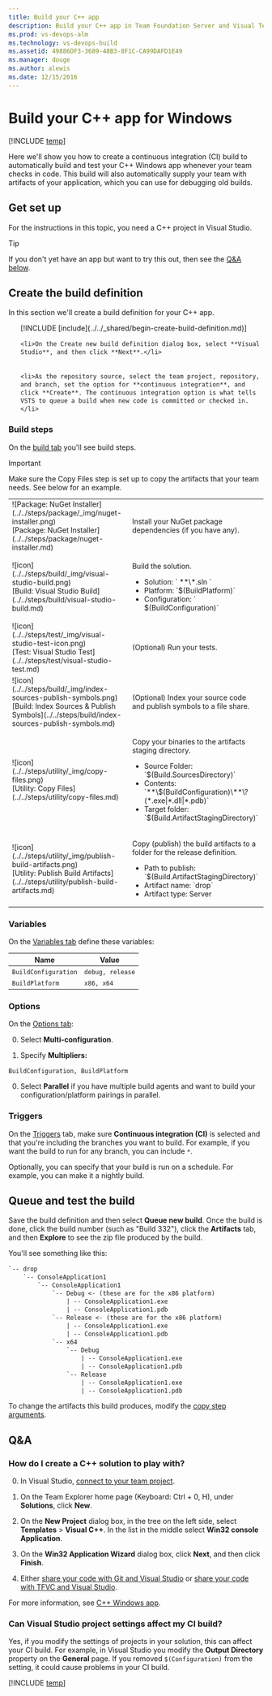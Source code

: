 ```yaml
---
title: Build your C++ app
description: Build your C++ app in Team Foundation Server and Visual Team Services
ms.prod: vs-devops-alm
ms.technology: vs-devops-build
ms.assetid: 49886DF3-3689-48B3-8F1C-CA99DAFD1E49
ms.manager: douge
ms.author: alewis
ms.date: 12/15/2016
---
```


# Build your C++ app for Windows

[!INCLUDE [temp](../../_shared/version.md)]

Here we'll show you how to create a continuous integration (CI) build to automatically build and test your C++ Windows app whenever your team checks in code. This build will also automatically supply your team with artifacts of your application, which you can use for debugging old builds.

## Get set up

For the instructions in this topic, you need a C++ project in Visual Studio.

> [!TIP]
> If you don't yet have an app but want to try this out, then see the [Q&A below](#new_solution).

## Create the build definition

In this section we'll create a build definition for your C++ app.

<ol>
    [!INCLUDE [include](../../_shared/begin-create-build-definition.md)]

    <li>On the Create new build definition dialog box, select **Visual Studio**, and then click **Next**.</li>


    <li>As the repository source, select the team project, repository, and branch, set the option for **continuous integration**, and click **Create**. The continuous integration option is what tells VSTS to queue a build when new code is committed or checked in.</li>
</ol>

### Build steps

On the [build tab](../../steps/index.md) you'll see build steps.

> [!IMPORTANT]
> Make sure the Copy Files step is set up to copy the artifacts that your team needs. See below for an example.


<table>
<tr>
<td>![Package: NuGet Installer](../../steps/package/_img/nuget-installer.png)<br/>[Package: NuGet Installer](../../steps/package/nuget-installer.md)</td>
<td>
<p>Install your NuGet package dependencies (if you have any).</p>
</td>
</tr>
<tr>
    <td>![icon](../../steps/build/_img/visual-studio-build.png)<br>[Build: Visual Studio Build](../../steps/build/visual-studio-build.md)</td>
    <td>
        <p>Build the solution.</p>
        <ul>
            <li>Solution: ` **\*.sln `</li>
            <li>Platform: `$(BuildPlatform)`</li>
            <li>Configuration: ` $(BuildConfiguration)`</li>
        </ul>
    </td>
</tr>
<tr>
<td>![icon](../../steps/test/_img/visual-studio-test-icon.png)<br/>[Test: Visual Studio Test](../../steps/test/visual-studio-test.md)</td>
<td>
<p>(Optional) Run your tests.</p>
</td>
</tr>
<tr>
   <td>![icon](../../steps/build/_img/index-sources-publish-symbols.png)<br>
            [Build: Index Sources & Publish Symbols](../../steps/build/index-sources-publish-symbols.md)<br/>
      </td>
   <td>
   <p>(Optional) Index your source code and publish symbols to a file share.</p>
   </td>
        </tr>
<tr>
<td>![icon](../../steps/utility/_img/copy-files.png)<br/>[Utility: Copy Files](../../steps/utility/copy-files.md)</td>
<td>
<p>Copy your binaries to the artifacts staging directory.</p>
<ul>
<li>Source Folder: `$(Build.SourcesDirectory)`</li>
<li>Contents: `**\$(BuildConfiguration)\**\?(*.exe|*.dll|*.pdb)`</li>
<li>Target folder: `$(Build.ArtifactStagingDirectory)`</li>
</ul>
</td>
</tr>
<tr>
    <td>![icon](../../steps/utility/_img/publish-build-artifacts.png)<br>[Utility: Publish Build Artifacts](../../steps/utility/publish-build-artifacts.md)</td>
    <td>
        <p>Copy (publish) the build artifacts to a folder for the release definition.</p>
        <ul>
            <li>Path to publish: `$(Build.ArtifactStagingDirectory)`</li>
            <li>Artifact name: `drop`</li>
            <li>Artifact type: Server</li>
        </ul>
    </td>
</tr>
</table>

### Variables

On the [Variables tab](../../concepts/definitions/build/variables.md) define these variables:

|Name|Value|
|-|-|
|```BuildConfiguration```|```debug, release```|
|```BuildPlatform```|```x86, x64```|

### Options

On the [Options tab](../../concepts/definitions/build/options.md):

0. Select **Multi-configuration**.

0. Specify **Multipliers:** 
 ```
BuildConfiguration, BuildPlatform
```

0. Select **Parallel** if you have multiple build agents and want to build your configuration/platform pairings in parallel.

### Triggers

On the [Triggers](../../concepts/definitions/build/triggers.md) tab, make sure **Continuous integration (CI)** is selected and that you're including the branches you want to build. For example, if you want the build to run for any branch, you can include `*`.

Optionally, you can specify that your build is run on a schedule. For example, you can make it a nightly build.

## Queue and test the build

Save the build definition and then select **Queue new build**. Once the build is done, click the build number (such as "Build 332"), click the **Artifacts** tab, and then **Explore** to see the zip file produced by the build.

You'll see something like this:

```
`-- drop
    `-- ConsoleApplication1
        `-- ConsoleApplication1
            `-- Debug <- (these are for the x86 platform)
                | -- ConsoleApplication1.exe
                | -- ConsoleApplication1.pdb
            `-- Release <- (these are for the x86 platform)
                | -- ConsoleApplication1.exe
                | -- ConsoleApplication1.pdb
            `-- x64
                `-- Debug
                    | -- ConsoleApplication1.exe
                    | -- ConsoleApplication1.pdb
                `-- Release
                    | -- ConsoleApplication1.exe
                    | -- ConsoleApplication1.pdb
```

To change the artifacts this build produces, modify the [copy step arguments](../../steps/utility/copy-files.md).

## Q&A

<h3 id="new_solution">How do I create a C++ solution to play with?</h3>

0. In Visual Studio, [connect to your team project](../../../connect/connect-team-projects.md#visual-studio).

0. On the Team Explorer home page (Keyboard: Ctrl + 0, H), under **Solutions**, click **New**.

0. On the **New Project** dialog box, in the tree on the left side, select **Templates** > **Visual C++**. In the list in the middle select **Win32 console Application**.

0. On the **Win32 Application Wizard** dialog box, click **Next**, and then click **Finish**.

0. Either [share your code with Git and Visual Studio](../../../git/share-your-code-in-git-vs.md) or [share your code with TFVC and Visual Studio](../../../tfvc/share-your-code-in-tfvc-vs.md).

For more information, see [C++ Windows app](https://docs.microsoft.com/en-us/cpp/windows/overview-of-windows-programming-in-cpp#a-namebknativea-desktop-server-and-cloud-apps-and-games).

### Can Visual Studio project settings affect my CI build?

Yes, if you modify the settings of projects in your solution, this can affect your CI build. For example, in Visual Studio you modify the **Output Directory** property on the **General** page. If you removed `$(Configuration)` from the setting, it could cause problems in your CI build.

[!INCLUDE [temp](../../_shared/qa-versions.md)]
